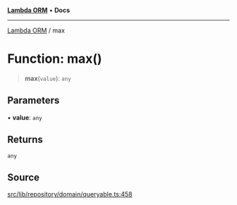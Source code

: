 [**Lambda ORM**](../README.md) • **Docs**

***

[Lambda ORM](../README.md) / max

# Function: max()

> **max**(`value`): `any`

## Parameters

• **value**: `any`

## Returns

`any`

## Source

[src/lib/repository/domain/queryable.ts:458](https://github.com/lambda-orm/lambdaorm-base/blob/e3a7772bb5fa4082532c38729067cbcb8dfa89b9/src/lib/repository/domain/queryable.ts#L458)
